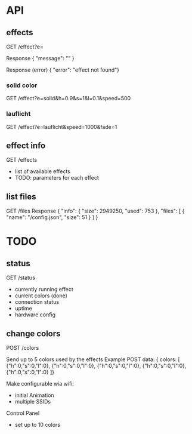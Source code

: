 # API

## effects
GET /effect?e=<effectname>

Response
{ "message": "<message from effect>" }

Response (error)
{ "error": "effect not found"}

### solid color
GET /effect?e=solid&h=0.9&s=1&l=0.1&speed=500

### lauflicht
GET /effect?e=lauflicht&speed=1000&fade=1

## effect info
GET /effects

- list of available effects
- TODO: parameters for each effect

## list files
GET /files
Response
{
  "info": {
    "size": 2949250,
    "used": 753
  },
  "files": [
    {
      "name": "/config.json",
      "size": 51
    }
  ]
}


# TODO

## status
GET /status

- currently running effect
- current colors (done)
- connection status
- uptime
- hardware config

## change colors
POST /colors

Send up to 5 colors used by the effects
Example POST data:
{ colors: [
    {"h":0,"s":0,"l":0},
    {"h":0,"s":0,"l":0},
    {"h":0,"s":0,"l":0},
    {"h":0,"s":0,"l":0},
    {"h":0,"s":0,"l":0}
]}

Make configurable wia wifi:
- initial Animation
- multiple SSIDs

Control Panel
- set up to 10 colors


